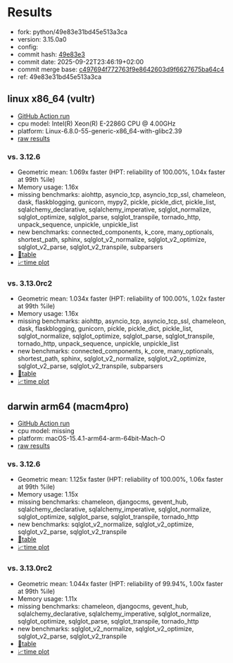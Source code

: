 # Results

- fork: python/49e83e31bd45e513a3ca
- version: 3.15.0a0
- config: 
- commit hash: [49e83e3](https://github.com/python/cpython/commit/49e83e3)
- commit date: 2025-09-22T23:46:19+02:00
- commit merge base: [c497694f772763f9e8642603d9f6627675ba64c4](https://github.com/python/cpython/commit/c497694f772763f9e8642603d9f6627675ba64c4)
- ref: 49e83e31bd45e513a3ca

## linux x86_64 (vultr)

- [GitHub Action run](https://github.com/facebookexperimental/free-threading-benchmarking/actions/runs/17932212019)
- cpu model: Intel(R) Xeon(R) E-2286G CPU @ 4.00GHz
- platform: Linux-6.8.0-55-generic-x86_64-with-glibc2.39
- [raw results](bm-20250922-vultr-x86_64-python-49e83e31bd45e513a3ca-3.15.0a0-49e83e3.json)

### vs. 3.12.6

- Geometric mean: 1.069x faster (HPT: reliability of 100.00%, 1.04x faster at 99th %ile)
- Memory usage: 1.16x
- missing benchmarks: aiohttp, asyncio_tcp, asyncio_tcp_ssl, chameleon, dask, flaskblogging, gunicorn, mypy2, pickle, pickle_dict, pickle_list, sqlalchemy_declarative, sqlalchemy_imperative, sqlglot_normalize, sqlglot_optimize, sqlglot_parse, sqlglot_transpile, tornado_http, unpack_sequence, unpickle, unpickle_list
- new benchmarks: connected_components, k_core, many_optionals, shortest_path, sphinx, sqlglot_v2_normalize, sqlglot_v2_optimize, sqlglot_v2_parse, sqlglot_v2_transpile, subparsers
- [📄table](bm-20250922-vultr-x86_64-python-49e83e31bd45e513a3ca-3.15.0a0-49e83e3-vs-3.12.6.md)
- [📈time plot](bm-20250922-vultr-x86_64-python-49e83e31bd45e513a3ca-3.15.0a0-49e83e3-vs-3.12.6.svg)

### vs. 3.13.0rc2

- Geometric mean: 1.034x faster (HPT: reliability of 100.00%, 1.02x faster at 99th %ile)
- Memory usage: 1.16x
- missing benchmarks: aiohttp, asyncio_tcp, asyncio_tcp_ssl, chameleon, dask, flaskblogging, gunicorn, pickle, pickle_dict, pickle_list, sqlglot_normalize, sqlglot_optimize, sqlglot_parse, sqlglot_transpile, tornado_http, unpack_sequence, unpickle, unpickle_list
- new benchmarks: connected_components, k_core, many_optionals, shortest_path, sphinx, sqlglot_v2_normalize, sqlglot_v2_optimize, sqlglot_v2_parse, sqlglot_v2_transpile, subparsers
- [📄table](bm-20250922-vultr-x86_64-python-49e83e31bd45e513a3ca-3.15.0a0-49e83e3-vs-3.13.0rc2.md)
- [📈time plot](bm-20250922-vultr-x86_64-python-49e83e31bd45e513a3ca-3.15.0a0-49e83e3-vs-3.13.0rc2.svg)

## darwin arm64 (macm4pro)

- [GitHub Action run](https://github.com/facebookexperimental/free-threading-benchmarking/actions/runs/17932212019)
- cpu model: missing
- platform: macOS-15.4.1-arm64-arm-64bit-Mach-O
- [raw results](bm-20250922-macm4pro-arm64-python-49e83e31bd45e513a3ca-3.15.0a0-49e83e3.json)

### vs. 3.12.6

- Geometric mean: 1.125x faster (HPT: reliability of 100.00%, 1.06x faster at 99th %ile)
- Memory usage: 1.15x
- missing benchmarks: chameleon, djangocms, gevent_hub, sqlalchemy_declarative, sqlalchemy_imperative, sqlglot_normalize, sqlglot_optimize, sqlglot_parse, sqlglot_transpile, tornado_http
- new benchmarks: sqlglot_v2_normalize, sqlglot_v2_optimize, sqlglot_v2_parse, sqlglot_v2_transpile
- [📄table](bm-20250922-macm4pro-arm64-python-49e83e31bd45e513a3ca-3.15.0a0-49e83e3-vs-3.12.6.md)
- [📈time plot](bm-20250922-macm4pro-arm64-python-49e83e31bd45e513a3ca-3.15.0a0-49e83e3-vs-3.12.6.svg)

### vs. 3.13.0rc2

- Geometric mean: 1.044x faster (HPT: reliability of 99.94%, 1.00x faster at 99th %ile)
- Memory usage: 1.11x
- missing benchmarks: chameleon, djangocms, gevent_hub, sqlalchemy_declarative, sqlalchemy_imperative, sqlglot_normalize, sqlglot_optimize, sqlglot_parse, sqlglot_transpile, tornado_http
- new benchmarks: sqlglot_v2_normalize, sqlglot_v2_optimize, sqlglot_v2_parse, sqlglot_v2_transpile
- [📄table](bm-20250922-macm4pro-arm64-python-49e83e31bd45e513a3ca-3.15.0a0-49e83e3-vs-3.13.0rc2.md)
- [📈time plot](bm-20250922-macm4pro-arm64-python-49e83e31bd45e513a3ca-3.15.0a0-49e83e3-vs-3.13.0rc2.svg)

